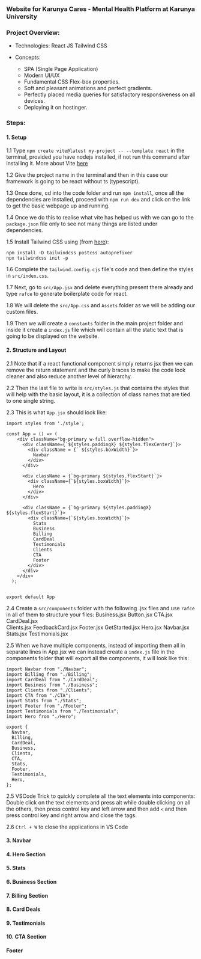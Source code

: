 ### Website for Karunya Cares - Mental Health Platform at Karunya University

### Project Overview:
- Technologies:
    React JS
    Tailwind CSS

- Concepts:
    - SPA (Single Page Application)
    - Modern UI/UX 
    - Fundamental CSS Flex-box properties.
    - Soft and pleasant animations and perfect gradients.
    - Perfectly placed media queries for satisfactory responsiveness on all devices.
    - Deploying it on hostinger.

### Steps:

#### 1. Setup

1.1 Type `npm create vite@latest my-project -- --template react` in the terminal, provided you have nodejs installed, if not run this command after installing it. More about Vite [here](https://vitejs.dev/)

1.2 Give the project name in the terminal and then in this case our framework is going to be react without ts (typescript).

1.3 Once done, cd into the code folder and run `npm install`, once all the dependencies are installed, proceed with `npm run dev` and click on the link to get the basic webpage up and running.

1.4 Once we do this to realise what vite has helped us with we can go to the `package.json` file only to see not many things are listed under dependencies.

1.5 Install Tailwind CSS using (from [here](https://tailwindcss.com/docs/guides/vite)):
```
npm install -D tailwindcss postcss autoprefixer
npx tailwindcss init -p
```

1.6 Complete the `tailwind.config.cjs` file's code and then define the styles in `src/index.css`.

1.7 Next, go to `src/App.jsx` and delete everything present there already and type `rafce` to generate boilerplate code for react.

1.8 We will delete the `src/App.css` and `Assets` folder as we will be adding our custom files.

1.9 Then we will create a `constants` folder in the main project folder and inside it create a `index.js` file which will contain all the static text that is going to be displayed on the website.

#### 2. Structure and Layout

2.1 Note that if a react functional component simply returns jsx then we can remove the return statement and the curly braces to make the code look cleaner and also reduce another level of hierarchy.

2.2 Then the last file to write is `src/styles.js` that contains the styles that will help with the basic layout, it is a collection of class names that are tied to one single string.

2.3 This is what `App.jsx` should look like:
```
import styles from './style';

const App = () => (
    <div className="bg-primary w-full overflow-hidden">
      <div className={`${styles.paddingX} ${styles.flexCenter}`}>
        <div className = {` ${styles.boxWidth}`}>
          Navbar
        </div>
      </div>

      <div className = {`bg-primary ${styles.flexStart}`}>
        <div className={`${styles.boxWidth}`}>
          Hero
        </div>
      </div>

      <div className = {`bg-primary ${styles.paddingX} ${styles.flexStart}`}>
        <div className={`${styles.boxWidth}`}>
          Stats
          Business
          Billing
          CardDeal
          Testimonials
          Clients
          CTA
          Footer
        </div>
      </div>
    </div>
  );


export default App
```
2.4 Create a `src/components` folder with the following .jsx files and use `rafce` in all of them to structure your files:
Business.jsx
Button.jsx
CTA.jsx
CardDeal.jsx	
Clients.jsx
FeedbackCard.jsx
Footer.jsx
GetStarted.jsx
Hero.jsx
Navbar.jsx
Stats.jsx
Testimonials.jsx

2.5 When we have multiple components, instead of importing them all in separate lines in App.jsx we can instead create a `index.js` file in the components folder that will export all the components, it will look like this:
```
import Navbar from "./Navbar";
import Billing from "./Billing";
import CardDeal from "./CardDeal";
import Business from "./Business";
import Clients from "./Clients";
import CTA from "./CTA";
import Stats from "./Stats";
import Footer from "./Footer";
import Testimonials from "./Testimonials";
import Hero from "./Hero";

export {
  Navbar,
  Billing,
  CardDeal,
  Business,
  Clients,
  CTA,
  Stats,
  Footer,
  Testimonials,
  Hero,
};
```

2.5 VSCode Trick to quickly complete all the text elements into components:
Double click on the text elements and press alt while double clicking on all the others, then press control key and left arrow and then add `<` and then press control key and right arrow and close the tags.

2.6 `Ctrl + W` to close the applications in VS Code

#### 3. Navbar



#### 4. Hero Section

#### 5. Stats

#### 6. Business Section

#### 7. Billing Section

#### 8. Card Deals

#### 9. Testimonials

#### 10. CTA Section

#### Footer



